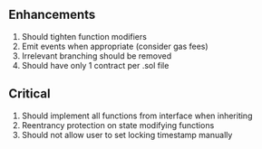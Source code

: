 ## Enhancements

1. Should tighten function modifiers
2. Emit events when appropriate (consider gas fees)
3. Irrelevant branching should be removed
4. Should have only 1 contract per .sol file

## Critical

1. Should implement all functions from interface when inheriting
2. Reentrancy protection on state modifying functions
3. Should not allow user to set locking timestamp manually
